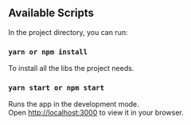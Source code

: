 ## Available Scripts

In the project directory, you can run:

### `yarn or npm install`

To install all the libs the project needs.

### `yarn start or npm start`

Runs the app in the development mode.\
Open [http://localhost:3000](http://localhost:3000) to view it in your browser.
